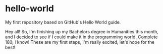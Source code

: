 # hello-world
My first repository based on GitHub's Hello World guide.

Hey all!
So, I'm finishing up my Bachelors degree in Humanities this month, and I decided to see if I could make it in the programming world. Complete 180, I know! These are my first steps, I'm really excited, let's hope for the best!
